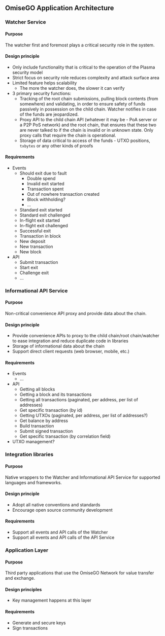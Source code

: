 ## OmiseGO Application Architecture

### Watcher Service

#### Purpose

The watcher first and foremost plays a critical security role in the system.

#### Design principle

- Only include functionality that is critical to the operation of the Plasma security model
- Strict focus on security role reduces complexity and attack surface area
- Limited feature helps scalability
  - The more the watcher does, the slower it can verify
- 3 primary security functions:
  - Tracking of the root chain submissions, pulling block contents (from somewhere) and validating, in order to ensure safety of funds passively in possession on the child chain. Watcher notifies in case of the funds are jeopardized.
  - Proxy API to the child chain API (whatever it may be - PoA server or a P2P PoS network) and the root chain, that ensures that these two are never talked to if the chain is invalid or in unknown state. Only proxy calls that require the chain is operational.
  - Storage of data critical to access of the funds - UTXO positions, `txbytes` or any other kinds of proofs

#### Requirements

- Events
  - Should exit due to fault
    - Double spend
    - Invalid exit started
    - Transaction spent
    - Out of nowhere transaction created
    - Block withholding?
    - ...
  - Standard exit started
  - Standard exit challenged
  - In-flight exit started
  - In-flight exit challenged
  - Successful exit
  - Transaction in block
  - New deposit
  - New transaction
  - New block
- API
  - Submit transaction
  - Start exit
  - Challenge exit
  - ...

### Informational API Service

#### Purpose

Non-critical convenience API proxy and provide data about the chain.

#### Design principle

- Provide convenience APIs to proxy to the child chain/root chain/watcher to ease integration and reduce duplicate code in libraries
- Storage of informational data about the chain
- Support direct client requests (web browser, mobile, etc.)

#### Requirements

- Events
  - ...
- API
  - Getting all blocks
  - Getting a block and its transactions
  - Getting all transactions (paginated, per address, per list of addresses)
  - Get specific transaction (by id)
  - Getting UTXOs (paginated, per address, per list of addresses?)
  - Get balance by address
  - Build transaction
  - Submit signed transaction
  - Get specific transaction (by correlation field)
- UTXO management?


### Integration libraries

#### Purpose

Native wrappers to the Watcher and Informational API Service for supported languages and frameworks.

#### Design principle

- Adopt all native conventions and standards
- Encourage open source community development

#### Requirements

- Support all events and API calls of the Watcher
- Support all events and API calls of the API Service


### Application Layer

#### Purpose

Third party applications that use the OmiseGO Network for value transfer and exchange.

#### Design principles

- Key management happens at this layer

#### Requirements

- Generate and secure keys
- Sign transactions
